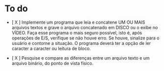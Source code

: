 # To do

- [ X ] Implemente um programa que leia e concatene UM OU MAIS arquivos textos e grave
    o arquivo concatenado em DISCO ou o exibe no VÍDEO. Faça esse programa o mais
    seguro possível, isto é, após operações de E/S, verifique se não houve erro. Se houve,
    sinalize para o usuário e contorne a situação. O programa deverá ter a opção de ler
    caracter a caracter ou leitura de bloco.
    
- [ X ] Pesquise e compare as diferenças entre um arquivo texto e um arquivo binário, do
    ponto de vista físico.
